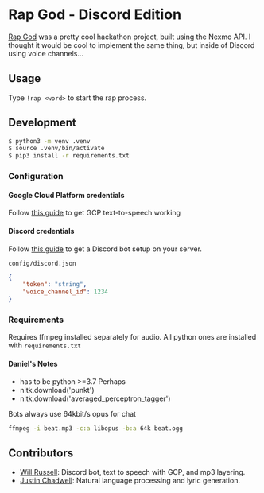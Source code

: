 # Rap God - Discord Edition

[Rap God](https://github.com/jedevc/royal-hackaway-2019) was a pretty cool hackathon project, built using the Nexmo API. I thought it would be cool to implement the same thing, but inside of Discord using voice channels...

## Usage

Type `!rap <word>` to start the rap process.

## Development

```bash
$ python3 -m venv .venv
$ source .venv/bin/activate
$ pip3 install -r requirements.txt
```

### Configuration

#### Google Cloud Platform credentials

Follow [this guide](https://cloud.google.com/text-to-speech/docs/quickstart-client-libraries#client-libraries-install-python) to get GCP text-to-speech working

#### Discord credentials

Follow [this guide](https://github.com/reactiflux/discord-irc/wiki/Creating-a-discord-bot-&-getting-a-token) to get a Discord bot setup on your server.

`config/discord.json`

```json
{
    "token": "string",
    "voice_channel_id": 1234
}
```

### Requirements

Requires ffmpeg installed separately for audio. All python ones are installed with `requirements.txt`

#### Daniel's Notes
- has to be python >=3.7 Perhaps
- nltk.download('punkt')
- nltk.download('averaged_perceptron_tagger')

Bots always use 64kbit/s opus for chat
```bash
ffmpeg -i beat.mp3 -c:a libopus -b:a 64k beat.ogg
```

## Contributors

- [Will Russell](https://github.com/wrussell1999): Discord bot, text to speech with GCP, and mp3 layering.
- [Justin Chadwell](https://github.com/jedevc): Natural language processing and lyric generation.
